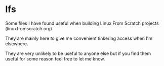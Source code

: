 # lfs
Some files I have found useful when building Linux From Scratch projects (linuxfromscratch.org)

They are mainly here to give me convenient tinkering access when I'm elsewhere.

They are very unlikely to be useful to anyone else but if you find them useful for some reason feel free to let me know.
